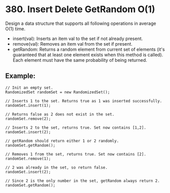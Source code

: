 # 380. Insert Delete GetRandom O(1)

Design a data structure that supports all following operations in average O(1) time.

* insert(val): Inserts an item val to the set if not already present.
* remove(val): Removes an item val from the set if present.
* getRandom: Returns a random element from current set of elements (it's guaranteed that at least one element exists when this method is called). Each element must have the same probability of being returned.

## Example:

```
// Init an empty set.
RandomizedSet randomSet = new RandomizedSet();

// Inserts 1 to the set. Returns true as 1 was inserted successfully.
randomSet.insert(1);

// Returns false as 2 does not exist in the set.
randomSet.remove(2);

// Inserts 2 to the set, returns true. Set now contains [1,2].
randomSet.insert(2);

// getRandom should return either 1 or 2 randomly.
randomSet.getRandom();

// Removes 1 from the set, returns true. Set now contains [2].
randomSet.remove(1);

// 2 was already in the set, so return false.
randomSet.insert(2);

// Since 2 is the only number in the set, getRandom always return 2.
randomSet.getRandom();
```